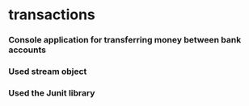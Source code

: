 <h1 aline="left"> transactions </h1>
<h3> Console application for transferring money between bank accounts </h3>
<h3> Used stream object </h3>
<h3> Used the Junit library </h3>
